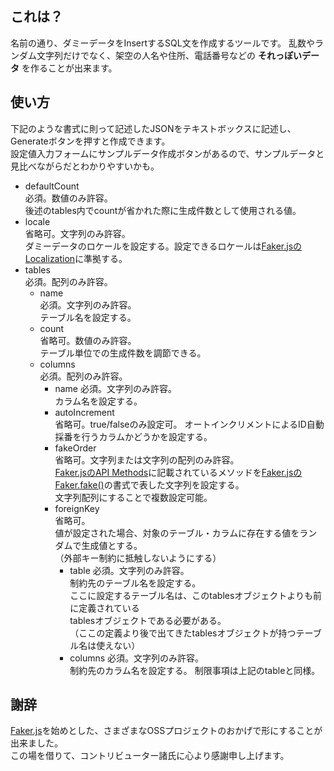 ## これは？
名前の通り、ダミーデータをInsertするSQL文を作成するツールです。
乱数やランダム文字列だけでなく、架空の人名や住所、電話番号などの **それっぽいデータ** を作ることが出来ます。

## 使い方
下記のような書式に則って記述したJSONをテキストボックスに記述し、Generateボタンを押すと作成できます。  
設定値入力フォームにサンプルデータ作成ボタンがあるので、サンプルデータと見比べながらだとわかりやすいかも。

* defaultCount  
必須。数値のみ許容。  
後述のtables内でcountが省かれた際に生成件数として使用される値。
* locale  
省略可。文字列のみ許容。  
ダミーデータのロケールを設定する。設定できるロケールは[Faker.jsのLocalization](https://github.com/marak/Faker.js/#localization)に準拠する。
* tables  
必須。配列のみ許容。
  * name  
  必須。文字列のみ許容。  
  テーブル名を設定する。
  * count  
  省略可。数値のみ許容。  
  テーブル単位での生成件数を調節できる。
  * columns  
  必須。配列のみ許容。  
    * name
    必須。文字列のみ許容。  
    カラム名を設定する。
    * autoIncrement  
    省略可。true/falseのみ設定可。
    オートインクリメントによるID自動採番を行うカラムかどうかを設定する。
    * fakeOrder  
    省略可。文字列または文字列の配列のみ許容。  
    [Faker.jsのAPI Methods](https://github.com/marak/Faker.js/#api-methods)に記載されているメソッドを[Faker.jsのFaker.fake()](https://github.com/marak/Faker.js/#fakerfake)の書式で表した文字列を設定する。  
    文字列配列にすることで複数設定可能。
    * foreignKey  
    省略可。  
    値が設定された場合、対象のテーブル・カラムに存在する値をランダムで生成値とする。  
    （外部キー制約に抵触しないようにする）
      * table
      必須。文字列のみ許容。  
      制約先のテーブル名を設定する。  
      ここに設定するテーブル名は、このtablesオブジェクトよりも前に定義されている  
      tablesオブジェクトである必要がある。  
      （ここの定義より後で出てきたtablesオブジェクトが持つテーブル名は使えない）
      * columns
      必須。文字列のみ許容。  
      制約先のカラム名を設定する。 制限事項は上記のtableと同様。
 
## 謝辞
[Faker.js](https://github.com/marak/Faker.js/)を始めとした、さまざまなOSSプロジェクトのおかげで形にすることが出来ました。  
この場を借りて、コントリビューター諸氏に心より感謝申し上げます。